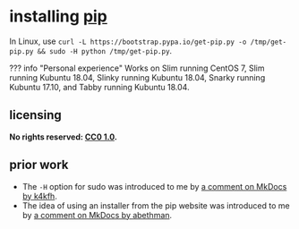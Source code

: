# installing [pip]
In Linux, use `curl -L https://bootstrap.pypa.io/get-pip.py -o /tmp/get-pip.py && sudo -H python /tmp/get-pip.py`.

??? info "Personal experience"
    Works on Slim running CentOS 7, Slim running Kubuntu 18.04, Slinky running Kubuntu 18.04, Snarky running Kubuntu 17.10, and Tabby running Kubuntu 18.04.

## licensing
**No rights reserved: [CC0 1.0](https://creativecommons.org/publicdomain/zero/1.0/).**

## prior work
- The `-H` option for sudo was introduced to me by [a comment on MkDocs by k4kfh](https://github.com/mkdocs/mkdocs/issues/195#issuecomment-158222944).
- The idea of using an installer from the pip website was introduced to me by [a comment on MkDocs by abethman](https://github.com/mkdocs/mkdocs/issues/195#issuecomment-102446415).

[pip]: https://pip.pypa.io/en/stable/
